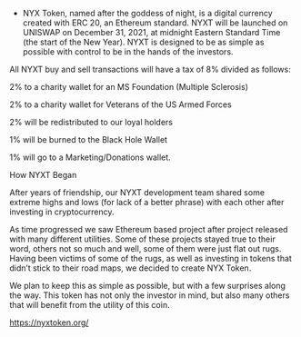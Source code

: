 - NYX Token, named after the goddess of night, is a digital currency created with ERC 20, an Ethereum standard. NYXT will be launched on UNISWAP on December 31, 2021, at midnight Eastern Standard Time (the start of the New Year). NYXT is designed to be as simple as possible with control to be in the hands of the investors. 

All NYXT buy and sell transactions will have a tax of 8% divided as follows: 

2% to a charity wallet for an MS Foundation (Multiple Sclerosis)

2% to a charity wallet for Veterans of the US Armed Forces

2% will be redistributed to our loyal holders

1% will be burned to the Black Hole Wallet

1% will go to a Marketing/Donations wallet.

 

How NYXT Began

After years of friendship, our NYXT development team shared some extreme highs and lows (for lack of a better phrase) with each other after investing in cryptocurrency.

 As time progressed we saw Ethereum based project after project released with many different utilities. Some of these projects stayed true to their word, others not so much and well, some of them were just flat out rugs.  Having been victims of some of the rugs, as well as investing in tokens that didn’t stick to their road maps, we decided to create NYX Token. 

We plan to keep this as simple as possible, but with a few surprises along the way. This token has not only the investor in mind, but also many others that will benefit from the utility of this coin.


https://nyxtoken.org/
